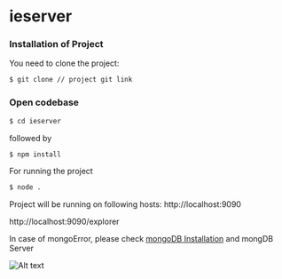 
# ieserver
### Installation of Project

You need to clone the project:

```sh
$ git clone // project git link
```

### Open codebase
```sh
$ cd ieserver
```
followed by

```sh
$ npm install 
```
For running the project
```sh
$ node .
```
Project will be running on following hosts:
http://localhost:9090

http://localhost:9090/explorer

In case of mongoError, please check [mongoDB Installation](https://docs.mongodb.com/manual/installation/) and mongDB Server

![Alt text](/home/iquantela/Pictures/loopback.png?raw=true "exlporer")
